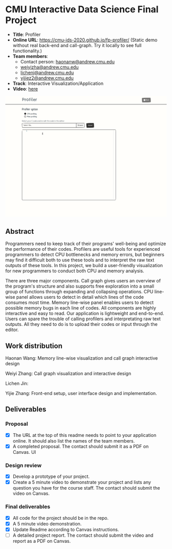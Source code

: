 # CMU Interactive Data Science Final Project

* **Title**: Profiler
* **Online URL**: https://cmu-ids-2020.github.io/fp-profiler/ (Static demo without real back-end and call-graph. Try it locally to see full functionality.)
* **Team members**:
  * Contact person: haonanw@andrew.cmu.edu
  * weiyizha@andrew.cmu.edu
  * lichenj@andrew.cmu.edu
  * yijiez2@andrew.cmu.edu
* **Track**: Interactive Visualization/Application
* **Video**: [here](https://drive.google.com/file/d/1HSFbZOKvZXDsIAktT9s-t5HH797ZDeJY/view?usp=sharing)

![Summary image](summary.gif)

## Abstract 

Programmers need to keep track of their programs' well-being and optimize the performance of their codes. Profilers are useful tools for experienced programmers to detect CPU bottlenecks and memory errors, but beginners may find it difficult both to use these tools and to interpret the raw text outputs of these tools. In this project, we build a user-friendly visualization for new programmers to conduct both CPU and memory analysis. 

There are three major components. Call graph gives users an overview of the program's structure and also supports free exploration into a small group of functions through expanding and collapsing operations. CPU line-wise panel allows users to detect in detail which lines of the code consumes most time. Memory line-wise panel enables users to detect possible memory bugs in each line of codes. All components are highly interactive and easy to read. Our application is lightweight and end-to-end. Users can spare the trouble of calling profilers and interpretating raw text outputs. All they need to do is to upload their codes or input through the editor. 

## Work distribution

Haonan Wang: Memory line-wise visualization and call graph interactive design

Weiyi Zhang: Call graph visualization and interactive design

Lichen Jin:

Yijie Zhang: Front-end setup, user interface design and implementation.

## Deliverables

### Proposal

- [x] The URL at the top of this readme needs to point to your application online. It should also list the names of the team members.
- [x] A completed proposal. The contact should submit it as a PDF on Canvas.
UI
### Design review

- [x] Develop a prototype of your project.
- [x] Create a 5 minute video to demonstrate your project and lists any question you have for the course staff. The contact should submit the video on Canvas.

### Final deliverables

- [x] All code for the project should be in the repo.
- [x] A 5 minute video demonstration.
- [x] Update Readme according to Canvas instructions.
- [ ] A detailed project report. The contact should submit the video and report as a PDF on Canvas.
